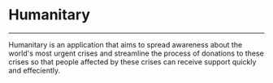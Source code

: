 # Humanitary

---

Humanitary is an application that aims to spread awareness about the world's most urgent crises and streamline the process of donations to these crises so that people affected by these crises can receive support quickly and effeciently.



